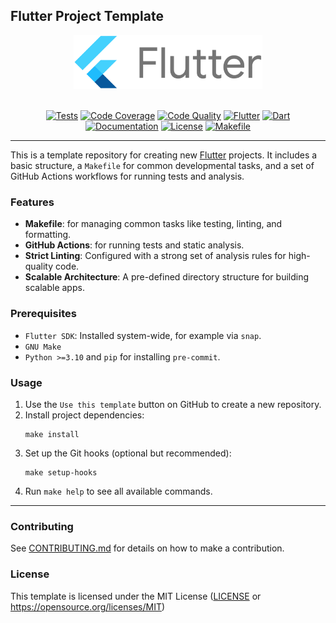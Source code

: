 ## Flutter Project Template

<div align="center">
  <picture>
    <img alt="Project Logo" src="assets/images/flutter_logo.svg" height="60%" width="60%">
  </picture>
</div>

<br>

<div align="center">

[![Tests](https://img.shields.io/github/actions/workflow/status/habedi/template-flutter-project/tests.yml?label=tests&style=flat&labelColor=333333&logo=github&logoColor=white)](https://github.com/habedi/template-flutter-project/actions/workflows/tests.yml)
[![Code Coverage](https://img.shields.io/codecov/c/github/habedi/template-flutter-project?style=flat&label=coverage&labelColor=333333&logo=codecov&logoColor=white)](https://codecov.io/gh/habedi/template-flutter-project)
[![Code Quality](https://img.shields.io/codefactor/grade/github/habedi/template-flutter-project?style=flat&label=code%20quality&labelColor=333333&logo=codefactor&logoColor=white)](https://www.codefactor.io/repository/github/habedi/template-flutter-project)
[![Flutter](https://img.shields.io/badge/Flutter-SDK-02569B?style=flat&labelColor=333333&logo=flutter&logoColor=white)](https://flutter.dev/)
[![Dart](https://img.shields.io/badge/Dart-SDK-0175C2?style=flat&labelColor=333333&logo=dart&logoColor=white)](https://dart.dev/)
[![Documentation](https://img.shields.io/badge/docs-latest-8ca0d7?style=flat&labelColor=333333&logo=read-the-docs&logoColor=white)](docs)
[![License](https://img.shields.io/badge/license-MIT-00acc1?style=flat&labelColor=333333&logo=open-source-initiative&logoColor=white)](LICENSE)
[![Makefile](https://img.shields.io/badge/managed%20with-Makefile-000000?style=flat&logo=gnu&labelColor=333333&logoColor=white)](https://www.gnu.org/software/make/)

</div>

---

This is a template repository for creating new [Flutter](https://flutter.dev/) projects.
It includes a basic structure, a `Makefile` for common developmental tasks, and a set of GitHub Actions workflows for
running tests and analysis.

### Features

- **Makefile**: for managing common tasks like testing, linting, and formatting.
- **GitHub Actions**: for running tests and static analysis.
- **Strict Linting**: Configured with a strong set of analysis rules for high-quality code.
- **Scalable Architecture**: A pre-defined directory structure for building scalable apps.

### Prerequisites

- `Flutter SDK`: Installed system-wide, for example via `snap`.
- `GNU Make`
- `Python >=3.10` and `pip` for installing `pre-commit`.

### Usage

1.  Use the `Use this template` button on GitHub to create a new repository.
2.  Install project dependencies:
    ```shell
    make install
    ```
3.  Set up the Git hooks (optional but recommended):
    ```shell
    make setup-hooks
    ```
4.  Run `make help` to see all available commands.

---

### Contributing

See [CONTRIBUTING.md](CONTRIBUTING.md) for details on how to make a contribution.

### License

This template is licensed under the MIT License ([LICENSE](LICENSE) or https://opensource.org/licenses/MIT)
